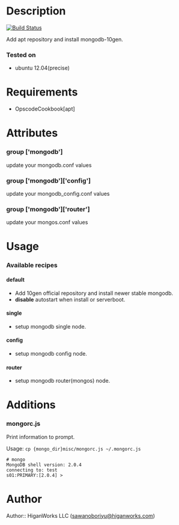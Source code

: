 Description
===========

[![Build Status](https://secure.travis-ci.org/higanworks-cookbooks/mongodb-10gen.png)](http://travis-ci.org/higanworks-cookbooks/mongodb-10gen)

Add apt repository and install mongodb-10gen. 

### Tested on

* ubuntu 12.04(precise)

Requirements
============

- OpscodeCookbook[apt]


Attributes
==========

### group ['mongodb']

update your mongodb.conf values

### group ['mongodb']['config']

update your mongodb_config.conf values

### group ['mongodb']['router']

update your mongos.conf values

Usage
=====

### Available recipes

#### default

- Add 10gen official repository and install newer stable mongodb.
- **disable** autostart when install or serverboot.

#### single

- setup mongodb single node.

#### config

- setup mongodb config node.

#### router

- setup mongodb router(mongos) node.

Additions
=====

### mongorc.js

Print information to prompt.  

Usage: `cp {mongo_dir}misc/mongorc.js ~/.mongorc.js`

<pre><code># mongo
MongoDB shell version: 2.0.4
connecting to: test
s01:PRIMARY:[2.0.4] > </code></pre>


Author
====


Author:: HiganWorks LLC (<sawanoboriyu@higanworks.com>)
